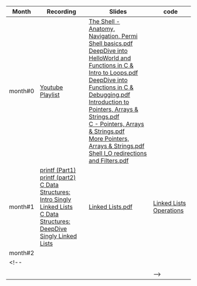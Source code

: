 | Month | Recording | Slides | code |
|----------|---------------------------|--------------------|----|
| month#0 | [Youtube Playlist](https://www.youtube.com/playlist?list=PLyYhUzEei28O-EUhVv9EjDegJoD6lbZ1F) | [The Shell - Anatomy, Navigation, Permi](./The%20Shell%20-%20Anatomy,%20Navigation,%20Permissions.pdf) <br> [Shell basics.pdf](./Shell%20basics.pdf) <br> [DeepDive into HelloWorld and Functions in C & Intro to Loops.pdf](DeepDive%20into%20HelloWorld%20and%20Functions%20in%20C%20&%20Intro%20to%20Loops.pdf) <br> [DeepDive into Functions in C & Debugging.pdf](DeepDive%20into%20Functions%20in%20C%20&%20Debugging.pdf) <br> [Introduction to Pointers, Arrays & Strings.pdf](Introduction%20to%20Pointers,%20Arrays%20&%20Strings.pdf) <br> [C - Pointers, Arrays & Strings.pdf](C%20-%20Pointers,%20Arrays%20&%20Strings.pdf) <br> [More Pointers, Arrays & Strings.pdf](./More%20Pointers,%20Arrays%20&%20Strings.pdf) <br> [Shell I_O redirections and Filters.pdf](./Shell%20I_O%20redirections%20and%20Filters.pdf)|  |
| month#1 | [printf (Part1)](https://us06web.zoom.us/rec/share/W8g_i3DclkYvLJqUCv4CNDXBaa_HuOIwKwDa331WDtvDjfi3crY1ReJDWDZN1TmP.EPg2bjZFWY9BBPof) <br> [printf (part2)](https://us06web.zoom.us/rec/share/BZF7H_eBP4wY1RJE7zIgUEGIVaN2herK8c5c1gYTJLVgVFvruu74S2wLXNuMTBU.7GziWKGrFTCFgR7S) <br> [C Data Structures: Intro Singly Linked Lists](https://us06web.zoom.us/rec/share/37SW5EUesawhQ7HOOhiLmHzDpnkC05QJydHGAM10fV9jCHYCOd3N5KlR5JffzPA.S7bta4QAwc3KERNI) <br> [C Data Structures: DeepDive Singly Linked Lists](https://us06web.zoom.us/rec/share/Mju3KveD-o5N9pUa6Nsr98mgAB_Lx4SMgUOCQyXq3KJdOU6fwOV25KN7gnjPCBfu.d2ClknUlQce1JalA) | [Linked Lists.pdf](./Linked%20Lists.pdf) | [Linked Lists Operations](./Linked%20Lists.pdf) |
| month#2  |  |  |
<!-- |  |  |  |
|  |  |  |
|  |  |  | -->
